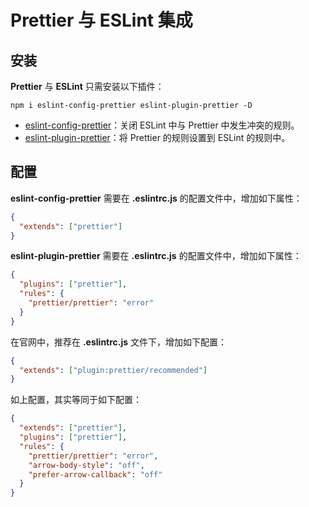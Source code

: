 # Prettier 与 ESLint 集成

## 安装

**Prettier** 与 **ESLint** 只需安装以下插件：

```shell
npm i eslint-config-prettier eslint-plugin-prettier -D
```

- [eslint-config-prettier](https://github.com/prettier/eslint-config-prettier)：关闭 ESLint 中与 Prettier 中发生冲突的规则。
- [eslint-plugin-prettier](https://github.com/prettier/eslint-plugin-prettier)：将 Prettier 的规则设置到 ESLint 的规则中。

## 配置

**eslint-config-prettier** 需要在 **.eslintrc.js** 的配置文件中，增加如下属性：

```json
{
  "extends": ["prettier"]
}
```

**eslint-plugin-prettier** 需要在 **.eslintrc.js** 的配置文件中，增加如下属性：

```json
{
  "plugins": ["prettier"],
  "rules": {
    "prettier/prettier": "error"
  }
}
```

在官网中，推荐在 **.eslintrc.js** 文件下，增加如下配置：

```json
{
  "extends": ["plugin:prettier/recommended"]
}
```

如上配置，其实等同于如下配置：

```json
{
  "extends": ["prettier"],
  "plugins": ["prettier"],
  "rules": {
    "prettier/prettier": "error",
    "arrow-body-style": "off",
    "prefer-arrow-callback": "off"
  }
}
```
